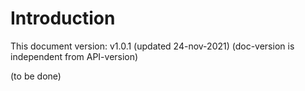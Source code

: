 # Introduction

This document version: v1.0.1 (updated 24-nov-2021) (doc-version is independent from API-version)

(to be done)